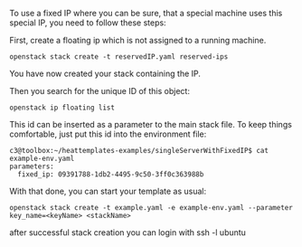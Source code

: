 
To use a fixed IP where you can be sure, that a special machine 
uses this special IP, you need to follow these steps:

First, create a floating ip which is not assigned to a running machine. 

````
openstack stack create -t reservedIP.yaml reserved-ips
````
You have now created your stack containing the IP.

Then you search for the unique ID of this object:

````
openstack ip floating list
````

This id can be inserted as a parameter to the main stack file.
To keep things comfortable, just put this id into the environment file:

````
c3@toolbox:~/heattemplates-examples/singleServerWithFixedIP$ cat example-env.yaml 
parameters:
  fixed_ip: 09391788-1db2-4495-9c50-3ff0c363988b
````

With that done, you can start your template as usual:

````
openstack stack create -t example.yaml -e example-env.yaml --parameter key_name=<keyName> <stackName>
````

 after successful stack creation you can login with 
 ssh -l ubuntu <externalIP> 
